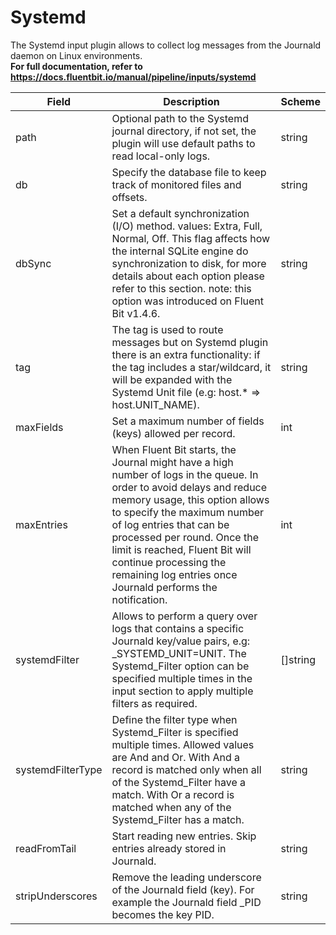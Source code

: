 # Systemd

The Systemd input plugin allows to collect log messages from the Journald daemon on Linux environments. <br /> **For full documentation, refer to https://docs.fluentbit.io/manual/pipeline/inputs/systemd**


| Field | Description | Scheme |
| ----- | ----------- | ------ |
| path | Optional path to the Systemd journal directory, if not set, the plugin will use default paths to read local-only logs. | string |
| db | Specify the database file to keep track of monitored files and offsets. | string |
| dbSync | Set a default synchronization (I/O) method. values: Extra, Full, Normal, Off. This flag affects how the internal SQLite engine do synchronization to disk, for more details about each option please refer to this section. note: this option was introduced on Fluent Bit v1.4.6. | string |
| tag | The tag is used to route messages but on Systemd plugin there is an extra functionality: if the tag includes a star/wildcard, it will be expanded with the Systemd Unit file (e.g: host.* => host.UNIT_NAME). | string |
| maxFields | Set a maximum number of fields (keys) allowed per record. | int |
| maxEntries | When Fluent Bit starts, the Journal might have a high number of logs in the queue. In order to avoid delays and reduce memory usage, this option allows to specify the maximum number of log entries that can be processed per round. Once the limit is reached, Fluent Bit will continue processing the remaining log entries once Journald performs the notification. | int |
| systemdFilter | Allows to perform a query over logs that contains a specific Journald key/value pairs, e.g: _SYSTEMD_UNIT=UNIT. The Systemd_Filter option can be specified multiple times in the input section to apply multiple filters as required. | []string |
| systemdFilterType | Define the filter type when Systemd_Filter is specified multiple times. Allowed values are And and Or. With And a record is matched only when all of the Systemd_Filter have a match. With Or a record is matched when any of the Systemd_Filter has a match. | string |
| readFromTail | Start reading new entries. Skip entries already stored in Journald. | string |
| stripUnderscores | Remove the leading underscore of the Journald field (key). For example the Journald field _PID becomes the key PID. | string |
